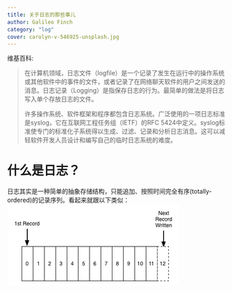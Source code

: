 ```yaml
---
title: 关于日志的那些事儿
author: Galileo Finch
category: "log"
cover: carolyn-v-546925-unsplash.jpg
---
```


维基百科:
> 在计算机领域，日志文件（logfile）是一个记录了发生在运行中的操作系统或其他软件中的事件的文件，或者记录了在网络聊天软件的用户之间发送的消息。日志记录（Logging）是指保存日志的行为。最简单的做法是将日志写入单个存放日志的文件。
>
>许多操作系统、软件框架和程序都包含日志系统。广泛使用的一项日志标准是syslog，它在互联网工程任务组（IETF）的RFC 5424中定义。syslog标准使专门的标准化子系统得以生成、过滤、记录和分析日志消息。这可以减轻软件开发人员设计和编写自己的临时日志系统的难度。

# 什么是日志？

日志其实是一种简单的抽象存储结构，只能追加、按照时间完全有序(totally-ordered)的记录序列。看起来就跟以下类似：
![log](./log.png)

